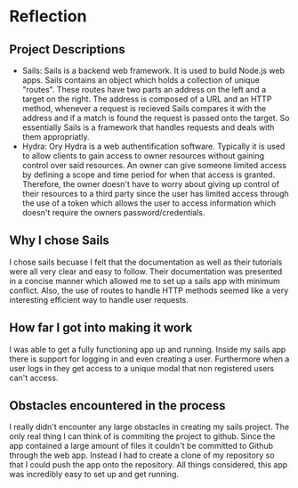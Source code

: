 # Reflection

## Project Descriptions
+ Sails: Sails is a backend web framework. It is used to build Node.js web apps. Sails contains an object which holds a collection of unique "routes". These routes have two parts an address on the left and a target on the right. The address is composed of a URL and an HTTP method, whenever a request is recieved Sails compares it with the address and if a match is found the request is passed onto the target. So essentially Sails is a framework that handles requests and deals with them appropriatly.
+ Hydra: Ory Hydra is a web authentification software. Typically it is used to allow clients to gain access to owner resources without gaining control over said resources. An owner can give someone limited access by defining a scope and time period for when that access is granted. Therefore, the owner doesn't have to worry about giving up control of their resources to a third party since the user has limited access through the use of a token which allows the user to access information which doesn't require the owners password/credentials.

## Why I chose Sails
I chose sails becuase I felt that the documentation as well as their tutorials were all very clear and easy to follow. Their documentation was presented in a concise manner which allowed me to set up a sails app with minimum conflict. Also, the use of routes to handle HTTP methods seemed like a very interesting efficient way to handle user requests.

## How far I got into making it work
I was able to get a fully functioning app up and running. Inside my sails app there is support for logging in and even creating a user. Furthermore when a user logs in they get access to a unique modal that non registered users can't access.

## Obstacles encountered in the process
I really didn't encounter any large obstacles in creating my sails project. The only real thing I can think of is commiting the
project to github. Since the app contained a large amount of files it couldn't be committed to Github through the web app.
Instead I had to create a clone of my repository so that I could push the app onto the repository. All things considered, this
app was incredibly easy to set up and get running.
